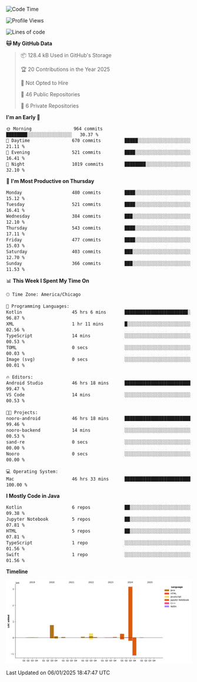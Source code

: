 <!--START_SECTION:waka-->
![Code Time](http://img.shields.io/badge/Code%20Time-777%20hrs%207%20mins-blue)

![Profile Views](http://img.shields.io/badge/Profile%20Views-29-blue)

![Lines of code](https://img.shields.io/badge/From%20Hello%20World%20I%27ve%20Written-4.8%20million%20lines%20of%20code-blue)

**🐱 My GitHub Data** 

> 📦 128.4 kB Used in GitHub's Storage 
 > 
> 🏆 20 Contributions in the Year 2025
 > 
> 🚫 Not Opted to Hire
 > 
> 📜 46 Public Repositories 
 > 
> 🔑 6 Private Repositories 
 > 
**I'm an Early 🐤** 

```text
🌞 Morning                964 commits         ████████░░░░░░░░░░░░░░░░░   30.37 % 
🌆 Daytime                670 commits         █████░░░░░░░░░░░░░░░░░░░░   21.11 % 
🌃 Evening                521 commits         ████░░░░░░░░░░░░░░░░░░░░░   16.41 % 
🌙 Night                  1019 commits        ████████░░░░░░░░░░░░░░░░░   32.10 % 
```
📅 **I'm Most Productive on Thursday** 

```text
Monday                   480 commits         ████░░░░░░░░░░░░░░░░░░░░░   15.12 % 
Tuesday                  521 commits         ████░░░░░░░░░░░░░░░░░░░░░   16.41 % 
Wednesday                384 commits         ███░░░░░░░░░░░░░░░░░░░░░░   12.10 % 
Thursday                 543 commits         ████░░░░░░░░░░░░░░░░░░░░░   17.11 % 
Friday                   477 commits         ████░░░░░░░░░░░░░░░░░░░░░   15.03 % 
Saturday                 403 commits         ███░░░░░░░░░░░░░░░░░░░░░░   12.70 % 
Sunday                   366 commits         ███░░░░░░░░░░░░░░░░░░░░░░   11.53 % 
```


📊 **This Week I Spent My Time On** 

```text
🕑︎ Time Zone: America/Chicago

💬 Programming Languages: 
Kotlin                   45 hrs 6 mins       ████████████████████████░   96.87 % 
XML                      1 hr 11 mins        █░░░░░░░░░░░░░░░░░░░░░░░░   02.56 % 
TypeScript               14 mins             ░░░░░░░░░░░░░░░░░░░░░░░░░   00.53 % 
TOML                     0 secs              ░░░░░░░░░░░░░░░░░░░░░░░░░   00.03 % 
Image (svg)              0 secs              ░░░░░░░░░░░░░░░░░░░░░░░░░   00.01 % 

🔥 Editors: 
Android Studio           46 hrs 18 mins      █████████████████████████   99.47 % 
VS Code                  14 mins             ░░░░░░░░░░░░░░░░░░░░░░░░░   00.53 % 

🐱‍💻 Projects: 
nooro-android            46 hrs 18 mins      █████████████████████████   99.46 % 
nooro-backend            14 mins             ░░░░░░░░░░░░░░░░░░░░░░░░░   00.53 % 
sand-re                  0 secs              ░░░░░░░░░░░░░░░░░░░░░░░░░   00.00 % 
Nooro                    0 secs              ░░░░░░░░░░░░░░░░░░░░░░░░░   00.00 % 

💻 Operating System: 
Mac                      46 hrs 33 mins      █████████████████████████   100.00 % 
```

**I Mostly Code in Java** 

```text
Kotlin                   6 repos             ██░░░░░░░░░░░░░░░░░░░░░░░   09.38 % 
Jupyter Notebook         5 repos             ██░░░░░░░░░░░░░░░░░░░░░░░   07.81 % 
HTML                     5 repos             ██░░░░░░░░░░░░░░░░░░░░░░░   07.81 % 
TypeScript               1 repo              ░░░░░░░░░░░░░░░░░░░░░░░░░   01.56 % 
Swift                    1 repo              ░░░░░░░░░░░░░░░░░░░░░░░░░   01.56 % 
```



**Timeline**

![Lines of Code chart](https://raw.githubusercontent.com/phanijsp/phanijsp/main/assets/bar_graph.png)


 Last Updated on 06/01/2025 18:47:47 UTC
<!--END_SECTION:waka-->
